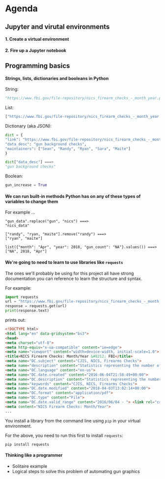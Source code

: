 # Agenda

## Jupyter and virutal environments

#### 1. Create a virtual environment

#### 2. Fire up a Jupyter notebook

## Programming basics

#### Strings, lists, dictionaries and booleans in Python

String: 
```python
"https://www.fbi.gov/file-repository/nics_firearm_checks_-_month_year.pdf/view"
```
List: 
```python
["https://www.fbi.gov/file-repository/nics_firearm_checks_-_month_year.pdf/view", "URL2"]
```
Dictionary (aka JSON): 
```python
dict = {
"link": "https://www.fbi.gov/file-repository/nics_firearm_checks_-_month_year.pdf/view", 
"data_desc": "gun background checks", 
"maintainers": ["Sean", "Randy", "Ryan", "Sara", "Maite"]
}

dict["data_desc"] ===>
"gun background checks"
```
Boolean: 
```python
gun_increase = True
```

#### We can run built-in methods Python has on any of these types of variables to change them

For example ...
```
"gun_data".replace("gun", "nics") ===>
"nics_data"

["randy", "ryan, "maite"].remove("randy") ===>
["ryan", "maite"]

list({"month": "Apr", "year": 2018, "gun_count": "NA"}.values()) ===>
["NA", 2018, "Apr"]
```

#### We're going to need to learn to use libraries like `requests`

The ones we'll probably be using for this project all have strong documentation you can reference to learn the structure and syntax.

For example:

```python
import requests
url = "https://www.fbi.gov/file-repository/nics_firearm_checks_-_month_year.pdf/view"
response = requests.get(url)
print(response.text)
```
prints out:

```html
<!DOCTYPE html>
<html lang="en" data-gridsystem="bs3">
<head>
<meta charset="utf-8">
<meta http-equiv="x-ua-compatible" content="ie=edge">
<meta name="viewport" content="width=device-width, initial-scale=1.0">
<title>NICS Firearm Checks: Month/Year &#8212; FBI</title>
<meta name="DC.subject" content="CJIS, NICS, Firearms Checks">
<meta name="description" content="Statistics representing the number of firearms background checks initiated through the NICS from November 1998 to March 31, 2018.">
<meta name="DC.language" content="en-us">
<meta name="DC.date.created" content="2016-06-04T21:58:49+00:00">
<meta name="DC.description" content="Statistics representing the number of firearms background checks initiated through the NICS from November 1998 to March 31, 2018.">
<meta name="keywords" content="CJIS, NICS, Firearms Checks">
<meta name="DC.date.modified" content="2018-04-03T13:02:14+00:00">
<meta name="DC.format" content="application/pdf">
<meta name="DC.type" content="File">
<meta name="DC.date.valid_range" content="2016/06/04 - "> <link rel="canonical" href="https://www.fbi.gov/file-repository/nics_firearm_checks_-_month_year.pdf"><meta content="summary" name="twitter:card">
<meta content="NICS Firearm Checks: Month/Year">
...
```

You install a library from the command line using `pip` in your virtual environment.

For the above, you need to run this first to install `requests`:

`pip install requests`



#### Thinking like a programmer

 * Solitaire example
 * Logical steps to solve this problem of automating gun graphics






